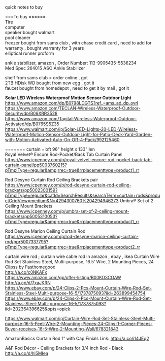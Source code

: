 quick notes to buy    
     
===To buy ======     
Tire        
computer        
speaker     bought walmart          
pool cleaner      
freezer   bought from sams club , with chase credit card , need to add for warranty , bought warranty for 3 years    
elliptical runner proform    
   
    
    
ankle stabilizer, amazon  , Order Number: 113-9905435-5536234    
Med Spec 264015 ASO Ankle Stabilizer    
    
    
    
shelf from sams club  > order online   , got    
2TB HDisk   WD bought from new egg  , got it    
faucet     bought from homedepot , need to get it by mail , got it    
    
**Solar LED Wireless Waterproof Motion Sensor Outdoor Light**   
https://www.amazon.com/dp/B0798LDGTS?ref_=ams_ad_dp_ovrl   
https://www.amazon.com/TECLAN-Wireless-Waterproof-Outdoor-Security/dp/B06XRR3528   
https://www.amazon.com/Tagital-Wireless-Waterproof-Outdoor-Activated/dp/B0765S5Z35  
https://www.walmart.com/ip/Solar-LED-Lights-20-LED-Wireless-Waterproof-Motion-Sensor-Outdoor-Light-for-Patio-Deck-Yard-Garden-with-Motion-Activated-Auto-On-Off-4-Pack/992125460   


======= curtain =loft  96" height x  133" len    
Royal Velvet® Encore Rod-Pocket/Back Tab Curtain Panel   
https://www.jcpenney.com/p/royal-velvet-encore-rod-pocket-back-tab-curtain-panel/pp5003760215?pTmplType=regular&amp;rrec=true&rrplacementtype=product1_rr

Rod Desyne Curtain Rod Ceiling Brackets pair   
https://www.jcpenney.com/p/rod-desyne-curtain-rod-ceiling-brackets/pp5002300159?pTmplType=regular&catId=SearchResults&searchTerm=curtain+rods&productGridView=medium&N=4294300760%204294946273
Umbra® Set of 2 Ceiling Mount Brackets    
https://www.jcpenney.com/p/umbra-set-of-2-ceiling-mount-brackets/pp5005310053?pTmplType=regular&amp;rrec=true&rrplacementtype=product1_rr    

Rod Desyne Marion Ceiling Curtain Rod    
https://www.jcpenney.com/p/rod-desyne-marion-ceiling-curtain-rod/ppr5007337795?pTmplType=regular&amp;rrec=true&rrplacementtype=product2_rr

curtain wire rod ; curtain wire cable rod  in  amazon , ebay , ikea 
Curtain Wire Rod Set Stainless Steel, Multi-purpose, 16.5' Wire, 2 Mounting Pieces, 24 Clipss by Fasthomegood   
 http://a.co/c0NKAFx     
 https://www.amazon.com/gp/offer-listing/B00KO3COAW    
 http://a.co/d/7xaJKRN     
 https://www.ebay.com/p/24-Clips-2-Pcs-Mount-Curtain-Wire-Rod-Set-Stainless-Steel-Multi-purpose-16-5/1737875093?iid=263899454754       
 https://www.ebay.com/p/24-Clips-2-Pcs-Mount-Curtain-Wire-Rod-Set-Stainless-Steel-Multi-purpose-16-5/1737875093?iid=202364396625&opts=opick          
 
https://www.walmart.com/ip/Curtain-Wire-Rod-Set-Stainless-Steel-Multi-purpose-16-5-Feet-Wire-2-Mounting-Pieces-24-Clips-1-Corner-Pieces-Buyer-receives-16-5-Wire-2-Mounting-Wall/678321843    

 
 AmazonBasics Curtain Rod 1" with Cap Finials 
Link: http://a.co/i14JEq2

A&F Rod Décor - Ceiling Brackets for 3/4 inch Rod - Black
http://a.co/d/hl5MIea



